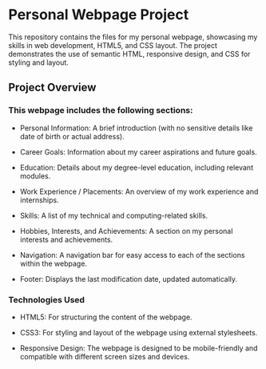 # Personal Webpage Project
This repository contains the files for my personal webpage, showcasing my skills in web development, HTML5, and CSS layout. The project demonstrates the use of semantic HTML, responsive design, and CSS for styling and layout.

## Project Overview
### This webpage includes the following sections:

* Personal Information: A brief introduction (with no sensitive details like date of birth or actual address).

* Career Goals: Information about my career aspirations and future goals.

* Education: Details about my degree-level education, including relevant modules.

* Work Experience / Placements: An overview of my work experience and internships.

* Skills: A list of my technical and computing-related skills.

* Hobbies, Interests, and Achievements: A section on my personal interests and achievements.

* Navigation: A navigation bar for easy access to each of the sections within the webpage.

* Footer: Displays the last modification date, updated automatically.

### Technologies Used
- HTML5: For structuring the content of the webpage.

- CSS3: For styling and layout of the webpage using external stylesheets.

- Responsive Design: The webpage is designed to be mobile-friendly and compatible with different screen sizes and devices.
